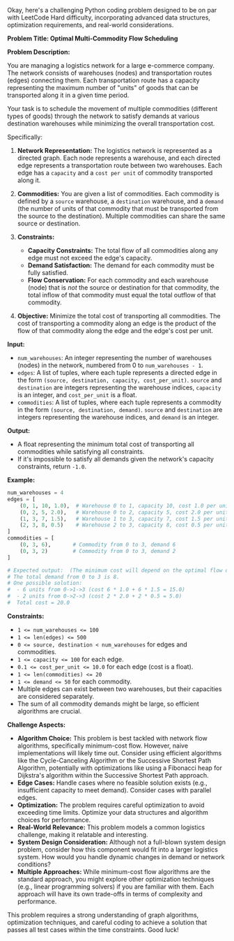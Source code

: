Okay, here's a challenging Python coding problem designed to be on par with LeetCode Hard difficulty, incorporating advanced data structures, optimization requirements, and real-world considerations.

**Problem Title:  Optimal Multi-Commodity Flow Scheduling**

**Problem Description:**

You are managing a logistics network for a large e-commerce company.  The network consists of warehouses (nodes) and transportation routes (edges) connecting them.  Each transportation route has a capacity representing the maximum number of "units" of goods that can be transported along it in a given time period.

Your task is to schedule the movement of multiple commodities (different types of goods) through the network to satisfy demands at various destination warehouses while minimizing the overall transportation cost.

Specifically:

1.  **Network Representation:**  The logistics network is represented as a directed graph. Each node represents a warehouse, and each directed edge represents a transportation route between two warehouses. Each edge has a `capacity` and a `cost per unit` of commodity transported along it.

2.  **Commodities:** You are given a list of commodities. Each commodity is defined by a `source` warehouse, a `destination` warehouse, and a `demand` (the number of units of that commodity that must be transported from the source to the destination).  Multiple commodities can share the same source or destination.

3.  **Constraints:**
    *   **Capacity Constraints:** The total flow of all commodities along any edge must not exceed the edge's capacity.
    *   **Demand Satisfaction:**  The demand for each commodity must be fully satisfied.
    *   **Flow Conservation:** For each commodity and each warehouse (node) that is *not* the source or destination for that commodity, the total inflow of that commodity must equal the total outflow of that commodity.

4.  **Objective:** Minimize the total cost of transporting all commodities.  The cost of transporting a commodity along an edge is the product of the flow of that commodity along the edge and the edge's cost per unit.

**Input:**

*   `num_warehouses`: An integer representing the number of warehouses (nodes) in the network, numbered from 0 to `num_warehouses - 1`.
*   `edges`: A list of tuples, where each tuple represents a directed edge in the form `(source, destination, capacity, cost_per_unit)`. `source` and `destination` are integers representing the warehouse indices, `capacity` is an integer, and `cost_per_unit` is a float.
*   `commodities`: A list of tuples, where each tuple represents a commodity in the form `(source, destination, demand)`. `source` and `destination` are integers representing the warehouse indices, and `demand` is an integer.

**Output:**

*   A float representing the minimum total cost of transporting all commodities while satisfying all constraints.
*   If it's impossible to satisfy all demands given the network's capacity constraints, return `-1.0`.

**Example:**

```python
num_warehouses = 4
edges = [
    (0, 1, 10, 1.0),  # Warehouse 0 to 1, capacity 10, cost 1.0 per unit
    (0, 2, 5, 2.0),   # Warehouse 0 to 2, capacity 5, cost 2.0 per unit
    (1, 3, 7, 1.5),   # Warehouse 1 to 3, capacity 7, cost 1.5 per unit
    (2, 3, 8, 0.5)    # Warehouse 2 to 3, capacity 8, cost 0.5 per unit
]
commodities = [
    (0, 3, 6),       # Commodity from 0 to 3, demand 6
    (0, 3, 2)        # Commodity from 0 to 3, demand 2
]

# Expected output:  (The minimum cost will depend on the optimal flow distribution)
# The total demand from 0 to 3 is 8.
# One possible solution:
#  - 6 units from 0->1->3 (cost 6 * 1.0 + 6 * 1.5 = 15.0)
#  - 2 units from 0->2->3 (cost 2 * 2.0 + 2 * 0.5 = 5.0)
#  Total cost = 20.0
```

**Constraints:**

*   `1 <= num_warehouses <= 100`
*   `1 <= len(edges) <= 500`
*   `0 <= source, destination < num_warehouses` for edges and commodities.
*   `1 <= capacity <= 100` for each edge.
*   `0.1 <= cost_per_unit <= 10.0` for each edge (cost is a float).
*   `1 <= len(commodities) <= 20`
*   `1 <= demand <= 50` for each commodity.
*   Multiple edges can exist between two warehouses, but their capacities are considered separately.
*   The sum of all commodity demands might be large, so efficient algorithms are crucial.

**Challenge Aspects:**

*   **Algorithm Choice:**  This problem is best tackled with network flow algorithms, specifically minimum-cost flow.  However, naive implementations will likely time out.  Consider using efficient algorithms like the Cycle-Canceling Algorithm or the Successive Shortest Path Algorithm, potentially with optimizations like using a Fibonacci heap for Dijkstra's algorithm within the Successive Shortest Path approach.
*   **Edge Cases:**  Handle cases where no feasible solution exists (e.g., insufficient capacity to meet demand).  Consider cases with parallel edges.
*   **Optimization:**  The problem requires careful optimization to avoid exceeding time limits.  Optimize your data structures and algorithm choices for performance.
*   **Real-World Relevance:** This problem models a common logistics challenge, making it relatable and interesting.
*   **System Design Consideration:**  Although not a full-blown system design problem, consider how this component would fit into a larger logistics system.  How would you handle dynamic changes in demand or network conditions?
*   **Multiple Approaches:** While minimum-cost flow algorithms are the standard approach, you might explore other optimization techniques (e.g., linear programming solvers) if you are familiar with them.  Each approach will have its own trade-offs in terms of complexity and performance.

This problem requires a strong understanding of graph algorithms, optimization techniques, and careful coding to achieve a solution that passes all test cases within the time constraints. Good luck!
